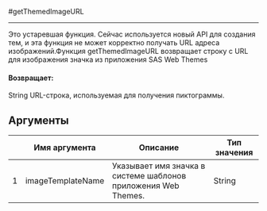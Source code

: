 #getThemedImageURL

---

Это устаревшая функция. Сейчас используется новый API для создания тем, и эта функция не может корректно получать URL адреса изображений.Функция getThemedImageURL возвращает строку с URL для изображения значка из приложения SAS Web Themes

#### Возвращает:

String
URL-строка, используемая для получения пиктограммы.

## Аргументы

|  | Имя аргумента | Описание | Тип значения |
| --- | --- | --- | --- |
| 1 | imageTemplateName | Указывает имя значка в системе шаблонов приложения Web Themes. | String |

